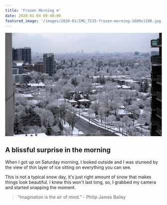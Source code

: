 ```yaml
---
title: 'Frozen Morning ❄️'
date: 2020-01-04 09:48:00
featured_image: '/images/2020-01/IMG_7135-frozen-morning-1600x1100.jpg'
---
```


![Aperture Value: 4.5, Exposure Time: 1/200, FNumber: 4.5, Focal Length: 4, Focal Length: 100mm, ISO Speed Ratings: 100](/images/2020-01/IMG_7135-frozen-morning-1600x1100.jpg)

## A blissful surprise in the morning
When I got up on Saturday morning, I looked outside and I was stuneed by the view of thin layer
of ice sitting on everything you can see.

This is not a typical snow day, it's just right amount of snow that makes things look beautiful.
I knew this won't last long, so, I grabbed my camera and started snapping the moment.

> “Imagination is the air of mind.” - Philip James Bailey
